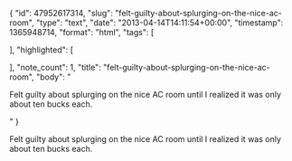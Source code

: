 {
  "id": 47952617314,
  "slug": "felt-guilty-about-splurging-on-the-nice-ac-room",
  "type": "text",
  "date": "2013-04-14T14:11:54+00:00",
  "timestamp": 1365948714,
  "format": "html",
  "tags": [

  ],
  "highlighted": [

  ],
  "note_count": 1,
  "title": "felt-guilty-about-splurging-on-the-nice-ac-room",
  "body": "<p>Felt guilty about splurging on the nice AC room until I realized it was only about ten bucks each.</p>"
}

<p>Felt guilty about splurging on the nice AC room until I realized it was only about ten bucks each.</p>